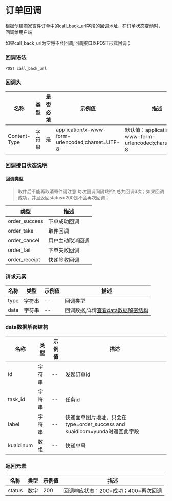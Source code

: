 # 订单回调

根据创建商家寄件订单中的call_back_url字段的回调地址，在订单状态变动时，回调给用户端

如果call_back_url为空将不会回调;回调接口以POST形式回调；

### 回调语法

```
POST call_back_url
```

### 回调头

| 名称 | 类型|是否必填 |示例值| 描述|
|---|---|---|---|---|
| Content-Type | 字符串|是|application/x-www-form-urlencoded;charset=UTF-8| 默认值：application/x-www-form-urlencoded;charset=UTF-8 |

### 回调接口状态说明

#### 回调类型

> 取件后不能再取消寄件请注意
> 每次回调间隔1秒钟,总共回调3次；如果回调成功，并且返回status=200是不会再次回调；


| 类型 | 描述|
|---|---|
| order_success | 下单成功回调|
| order_take | 取件回调|
| order_cancel | 用户主动取消回调|
| order_fail | 下单失败回调|
| order_receipt | 快递签收回调|

### 请求元素

| 名称 | 类型 |示例值| 描述|
|---|---|---|---|
| type | 字符串|--| 回调类型 |
| data | 字符串|--| 回调数据,详情[查看data数据解密结构](#data) |

### <a id='data'>data数据解密结构</a>

| 名称 | 类型 |示例值| 描述|
|---|---|---|---| 
| id | 字符串|--| 发起订单id |
| task_id | 字符串|--| 任务id |
| label | 字符串|--| 快递面单图片地址，只会在type=order_success and kuaidicom=yunda时返回此字段 |
| kuaidinum | 数组|--| 快递单号 |

### 返回元素

| 名称 | 类型 |示例值| 描述|
|---|---|---|---| 
| status | 数字|200| 回调响应状态：200=成功；400=再次回调 |



